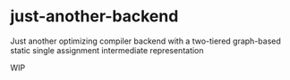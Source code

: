# just-another-backend
Just another optimizing compiler backend with a two-tiered graph-based static single assignment intermediate representation
 
 WIP

